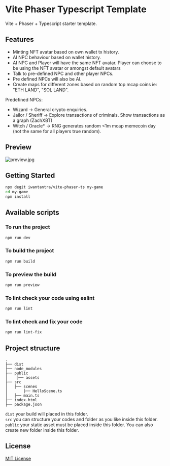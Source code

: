 # Vite Phaser Typescript Template

Vite + Phaser + Typescript starter template.

## Features
- Minting NFT avatar based on own wallet tx history.
- AI NPC behaviour based on wallet history.
- AI NPC and Player will have the same NFT avatar. Player can choose to be using the NFT avatar or amongst default avatars
- Talk to pre-defined NPC and other player NPCs.
- Pre defined NPCs will also be AI.
- Create maps for different zones based on random top mcap coins ie: "ETH LAND", "SOL LAND".

Predefined NPCs:

- Wizard -> General crypto enquiries.
- Jailor / Sheriff -> Explore transactions of criminals. Show transactions as a graph (ZachXBT)
- Witch / Oracle* -> RNG generates random <1m mcap memecoin day (not the same for all players true random).

## Preview

![preview.jpg](preview.jpg)

## Getting Started

```bash
npx degit iwantantra/vite-phaser-ts my-game
cd my-game
npm install
```

## Available scripts

### To run the project

```bash
npm run dev
```

### To build the project

```bash
npm run build
```

### To preview the build

```bash
npm run preview
```

### To lint check your code using eslint

```bash
npm run lint
```

### To lint check and fix your code

```bash
npm run lint-fix
```

## Project structure

```
.
├── dist
├── node_modules
├── public
│    ├── assets
├── src
│   ├── scenes
│       ├── HelloScene.ts
│   ├── main.ts
├── index.html
├── package.json
```

`dist` your build will placed in this folder.\
`src` you can structure your codes and folder as you like inside this folder.\
`public` your static asset must be placed inside this folder. You can also
create new folder inside this folder.

## License

[MIT License](LICENSE.md)
